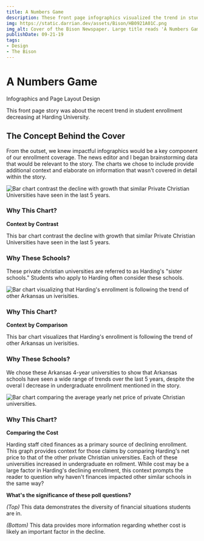 ```yaml
---
title: A Numbers Game
description: These front page infographics visualized the trend in student enrollment decreasing at Harding University.
img: https://static.darrian.dev/assets/Bison/HB0921A01C.png
img_alt: Cover of the Bison Newspaper. Large title reads 'A Numbers Game' above a graph displaying declining student enrollment rates.
publishDate: 09-21-19
tags:
- Design
- The Bison
---
```


# A Numbers Game

Infographics and Page Layout Design

This front page story was about the recent trend in student enrollment decreasing at Harding University.

## The Concept Behind the Cover

From the outset, we knew impactful infographics would be a key component of our enrollment coverage. The news editor and I began brainstorming data that would be relevant to the story. The charts we chose to include provide additional context and elaborate on information that wasn't covered in detail within the story.

![Bar chart contrast the decline with growth that similar Private Christian Universities have seen in the last 5 years.](<https://static.darrian.dev/assets/Bison/Numbers Game Chart 1.png>)

### Why This Chart?

**Context by Contrast**

This bar chart contrast the decline with growth that similar Private Christian Universities have seen in the last 5 years.

### Why These Schools?

These private christian universities are referred to as Harding's "sister schools." Students who apply to Harding often consider these schools.

![Bar chart visualizing that Harding's enrollment is following the trend of other Arkansas un iverisities.](<https://static.darrian.dev/assets/Bison/Numbers Game Chart 2.png>)

### Why This Chart?

**Context by Comparison**

This bar chart visualizes that Harding's enrollment is following the trend of other Arkansas un iverisities.

### Why These Schools?

We chose these Arkansas 4-year universities to show that Arkansas schools have seen a wide range of trends over the last 5 years, despite the overal l decrease in undergraduate enrollment mentioned in the story.

![Bar chart comparing the average yearly net price of private Christian universities.](<https://static.darrian.dev/assets/Bison/Numbers Game Infographics2.png>)

### Why This Chart? 

**Comparing the Cost** 

Harding staff cited finances as a primary source of declining enrollment. This graph provides context for those claims by comparing Harding's net price to that of the other private Christian universities. Each of these universities increased in undergraduate en rollment. While cost may be a large factor in Harding's declining enrollment, this context prompts the reader to question why haven't finances impacted other similar schools in the same way?

**What's the significance of these poll questions?**

_(Top)_ This data demonstrates the diversity of financial situations students are in. 

_(Bottom)_ This data provides more information regarding whether cost is likely an important factor in the decline. 

